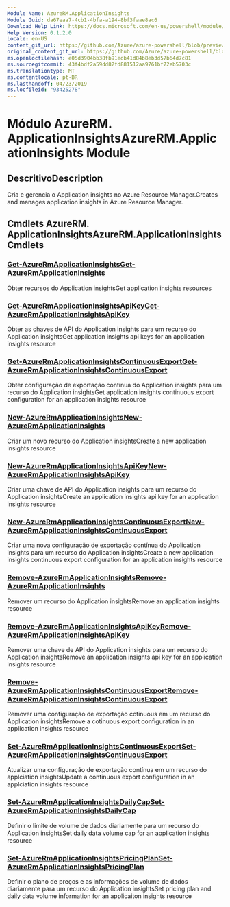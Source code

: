 ```yaml
---
Module Name: AzureRM.ApplicationInsights
Module Guid: da67eaa7-4cb1-4bfa-a194-8bf3faae8ac6
Download Help Link: https://docs.microsoft.com/en-us/powershell/module/azurerm.applicationinsights
Help Version: 0.1.2.0
Locale: en-US
content_git_url: https://github.com/Azure/azure-powershell/blob/preview/src/ResourceManager/ApplicationInsights/Commands.ApplicationInsights/help/AzureRM.ApplicationInsights.md
original_content_git_url: https://github.com/Azure/azure-powershell/blob/preview/src/ResourceManager/ApplicationInsights/Commands.ApplicationInsights/help/AzureRM.ApplicationInsights.md
ms.openlocfilehash: e05d3904bb38fb91edb41d84b8eb3d57b64d7c81
ms.sourcegitcommit: 43f4bdf2a59dd82fd881512aa9761bf72eb5703c
ms.translationtype: MT
ms.contentlocale: pt-BR
ms.lasthandoff: 04/23/2019
ms.locfileid: "93425278"
---
```

# <span data-ttu-id="b948e-101">Módulo AzureRM. ApplicationInsights</span><span class="sxs-lookup"><span data-stu-id="b948e-101">AzureRM.ApplicationInsights Module</span></span>
## <span data-ttu-id="b948e-102">Descritivo</span><span class="sxs-lookup"><span data-stu-id="b948e-102">Description</span></span>
<span data-ttu-id="b948e-103">Cria e gerencia o Application insights no Azure Resource Manager.</span><span class="sxs-lookup"><span data-stu-id="b948e-103">Creates and manages application insights in Azure Resource Manager.</span></span>

## <span data-ttu-id="b948e-104">Cmdlets AzureRM. ApplicationInsights</span><span class="sxs-lookup"><span data-stu-id="b948e-104">AzureRM.ApplicationInsights Cmdlets</span></span>
### [<span data-ttu-id="b948e-105">Get-AzureRmApplicationInsights</span><span class="sxs-lookup"><span data-stu-id="b948e-105">Get-AzureRmApplicationInsights</span></span>](Get-AzureRmApplicationInsights.md)
<span data-ttu-id="b948e-106">Obter recursos do Application insights</span><span class="sxs-lookup"><span data-stu-id="b948e-106">Get application insights resources</span></span>

### [<span data-ttu-id="b948e-107">Get-AzureRmApplicationInsightsApiKey</span><span class="sxs-lookup"><span data-stu-id="b948e-107">Get-AzureRmApplicationInsightsApiKey</span></span>](Get-AzureRmApplicationInsightsApiKey.md)
<span data-ttu-id="b948e-108">Obter as chaves de API do Application insights para um recurso do Application insights</span><span class="sxs-lookup"><span data-stu-id="b948e-108">Get application insights api keys for an application insights resource</span></span>

### [<span data-ttu-id="b948e-109">Get-AzureRmApplicationInsightsContinuousExport</span><span class="sxs-lookup"><span data-stu-id="b948e-109">Get-AzureRmApplicationInsightsContinuousExport</span></span>](Get-AzureRmApplicationInsightsContinuousExport.md)
<span data-ttu-id="b948e-110">Obter configuração de exportação contínua do Application insights para um recurso do Application insights</span><span class="sxs-lookup"><span data-stu-id="b948e-110">Get application insights continuous export configuration for an application insights resource</span></span>

### [<span data-ttu-id="b948e-111">New-AzureRmApplicationInsights</span><span class="sxs-lookup"><span data-stu-id="b948e-111">New-AzureRmApplicationInsights</span></span>](New-AzureRmApplicationInsights.md)
<span data-ttu-id="b948e-112">Criar um novo recurso do Application insights</span><span class="sxs-lookup"><span data-stu-id="b948e-112">Create a new application insights resource</span></span>

### [<span data-ttu-id="b948e-113">New-AzureRmApplicationInsightsApiKey</span><span class="sxs-lookup"><span data-stu-id="b948e-113">New-AzureRmApplicationInsightsApiKey</span></span>](New-AzureRmApplicationInsightsApiKey.md)
<span data-ttu-id="b948e-114">Criar uma chave de API do Application insights para um recurso do Application insights</span><span class="sxs-lookup"><span data-stu-id="b948e-114">Create an application insights api key for an application insights resource</span></span>

### [<span data-ttu-id="b948e-115">New-AzureRmApplicationInsightsContinuousExport</span><span class="sxs-lookup"><span data-stu-id="b948e-115">New-AzureRmApplicationInsightsContinuousExport</span></span>](New-AzureRmApplicationInsightsContinuousExport.md)
<span data-ttu-id="b948e-116">Criar uma nova configuração de exportação contínua do Application insights para um recurso do Application insights</span><span class="sxs-lookup"><span data-stu-id="b948e-116">Create a new application insights continuous export configuration for an application insights resource</span></span>

### [<span data-ttu-id="b948e-117">Remove-AzureRmApplicationInsights</span><span class="sxs-lookup"><span data-stu-id="b948e-117">Remove-AzureRmApplicationInsights</span></span>](Remove-AzureRmApplicationInsights.md)
<span data-ttu-id="b948e-118">Remover um recurso do Application insights</span><span class="sxs-lookup"><span data-stu-id="b948e-118">Remove an application insights resource</span></span>

### [<span data-ttu-id="b948e-119">Remove-AzureRmApplicationInsightsApiKey</span><span class="sxs-lookup"><span data-stu-id="b948e-119">Remove-AzureRmApplicationInsightsApiKey</span></span>](Remove-AzureRmApplicationInsightsApiKey.md)
<span data-ttu-id="b948e-120">Remover uma chave de API do Application insights para um recurso do Application insights</span><span class="sxs-lookup"><span data-stu-id="b948e-120">Remove an application insights api key for an application insights resource</span></span>

### [<span data-ttu-id="b948e-121">Remove-AzureRmApplicationInsightsContinuousExport</span><span class="sxs-lookup"><span data-stu-id="b948e-121">Remove-AzureRmApplicationInsightsContinuousExport</span></span>](Remove-AzureRmApplicationInsightsContinuousExport.md)
<span data-ttu-id="b948e-122">Remover uma configuração de exportação cotinuous em um recurso do Application insights</span><span class="sxs-lookup"><span data-stu-id="b948e-122">Remove a cotinuous export configuration in an application insights resource</span></span>

### [<span data-ttu-id="b948e-123">Set-AzureRmApplicationInsightsContinuousExport</span><span class="sxs-lookup"><span data-stu-id="b948e-123">Set-AzureRmApplicationInsightsContinuousExport</span></span>](Set-AzureRmApplicationInsightsContinuousExport.md)
<span data-ttu-id="b948e-124">Atualizar uma configuração de exportação contínua em um recurso do applciation insights</span><span class="sxs-lookup"><span data-stu-id="b948e-124">Update a continuous export configuration in an applciation insights resource</span></span>

### [<span data-ttu-id="b948e-125">Set-AzureRmApplicationInsightsDailyCap</span><span class="sxs-lookup"><span data-stu-id="b948e-125">Set-AzureRmApplicationInsightsDailyCap</span></span>](Set-AzureRmApplicationInsightsDailyCap.md)
<span data-ttu-id="b948e-126">Definir o limite de volume de dados diariamente para um recurso do Application insights</span><span class="sxs-lookup"><span data-stu-id="b948e-126">Set daily data volume cap for an application insights resource</span></span>

### [<span data-ttu-id="b948e-127">Set-AzureRmApplicationInsightsPricingPlan</span><span class="sxs-lookup"><span data-stu-id="b948e-127">Set-AzureRmApplicationInsightsPricingPlan</span></span>](Set-AzureRmApplicationInsightsPricingPlan.md)
<span data-ttu-id="b948e-128">Definir o plano de preços e as informações de volume de dados diariamente para um recurso do Application insights</span><span class="sxs-lookup"><span data-stu-id="b948e-128">Set pricing plan and daily data volume information for an applicaiton insights resource</span></span>

